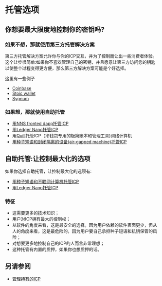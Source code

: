 # 托管选项
## 你想要最大限度地控制你的密钥吗?
### 如果不想，那就使用第三方托管解决方案  
第三方托管解决方案允许你与你的ICP交互，并为了控制而让出一些消费者体验。这个让步很简单:如果你不喜欢管理自己的密钥，并且愿意让第三方访问您的钥匙以使整个过程变得更方便，那么第三方解决方案可能是个好选择。  

这里有一些例子  
* [Coinbase](https://www.coinbase.com/)
* [Stoic wallet](https://www.stoicwallet.com/)
* [Sygnum](https://www.sygnum.com/)


### 如果想，那就使用自助托管
* [用NNS fronted dapp托管ICP](https://wiki.internetcomputer.org/wiki/ICP_Custody_with_NNS_frontend_dapp)
* [用Ledger Nano托管ICP](https://wiki.internetcomputer.org/wiki/ICP_custody_with_Ledger_Nano)
* 用[Quill](https://github.com/dfinity/quill)托管ICP（冷钱包专用的极简账本和管理工具)网络计算机
* [用种子短语和封闭隔离的设备(air-gapped machine)托管ICP](https://wiki.internetcomputer.org/wiki/ICP_custody_with_seed_phrase_and_air-gapped_machine)

## 自助托管:让控制最大化的选项

如果你选择自助托管，让控制最大化的选项有:
* [用种子短语和不联网计算机托管ICP](https://wiki.internetcomputer.org/wiki/ICP_custody_with_seed_phrase_and_air-gapped_machine)
* [用Ledger Nano托管ICP](https://wiki.internetcomputer.org/wiki/ICP_custody_with_Ledger_Nano)

### 特征
*   这需要更多的技术知识；
*   用户对ICP拥有最大的控制权；
*   从软件的角度来看，这是最安全的选择，因为用户依赖的软件表面更少，但从人的角度来看，这是最危险的，因为用户要自己承担种子短语和私钥保管的风险；
*   对想要更多地控制自己的ICP的人而言非常理想；
*   这种托管有内置的质押，如果你也想质押的话。

## 另请参阅
* [管理持有的ICP](https://wiki.internetcomputer.org/wiki/Managing_ICP_holdings)

